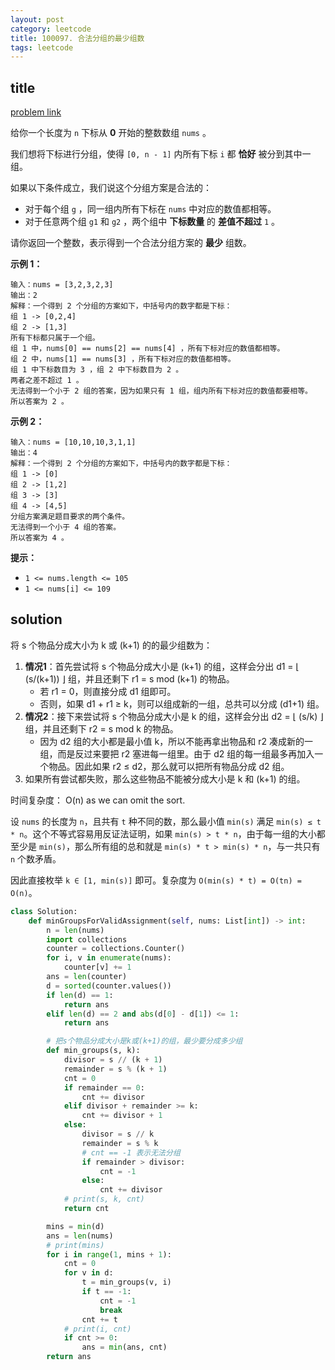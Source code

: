 ```yaml
---
layout: post
category: leetcode
title: 100097. 合法分组的最少组数
tags: leetcode
---
```


## title
[problem link](https://leetcode.cn/problems/minimum-number-of-groups-to-create-a-valid-assignment/)

给你一个长度为 `n` 下标从 **0** 开始的整数数组 `nums` 。

我们想将下标进行分组，使得 `[0, n - 1]` 内所有下标 `i` 都 **恰好** 被分到其中一组。

如果以下条件成立，我们说这个分组方案是合法的：

- 对于每个组 `g` ，同一组内所有下标在 `nums` 中对应的数值都相等。
- 对于任意两个组 `g1` 和 `g2` ，两个组中 **下标数量** 的 **差值不超过** `1` 。

请你返回一个整数，表示得到一个合法分组方案的 **最少** 组数。

 

**示例 1：**

```
输入：nums = [3,2,3,2,3]
输出：2
解释：一个得到 2 个分组的方案如下，中括号内的数字都是下标：
组 1 -> [0,2,4]
组 2 -> [1,3]
所有下标都只属于一个组。
组 1 中，nums[0] == nums[2] == nums[4] ，所有下标对应的数值都相等。
组 2 中，nums[1] == nums[3] ，所有下标对应的数值都相等。
组 1 中下标数目为 3 ，组 2 中下标数目为 2 。
两者之差不超过 1 。
无法得到一个小于 2 组的答案，因为如果只有 1 组，组内所有下标对应的数值都要相等。
所以答案为 2 。
```

**示例 2：**

```
输入：nums = [10,10,10,3,1,1]
输出：4
解释：一个得到 2 个分组的方案如下，中括号内的数字都是下标：
组 1 -> [0]
组 2 -> [1,2]
组 3 -> [3]
组 4 -> [4,5]
分组方案满足题目要求的两个条件。
无法得到一个小于 4 组的答案。
所以答案为 4 。
```

 

**提示：**

- `1 <= nums.length <= 105`
- `1 <= nums[i] <= 109`

## solution

将 s 个物品分成大小为 k 或 (k+1) 的的最少组数为：

1. **情况1**：首先尝试将 s 个物品分成大小是 (k+1) 的组，这样会分出 d1 = ⌊ (s/(k+1)) ⌋ 组，并且还剩下 r1 = s mod (k+1) 的物品。
   - 若 r1 = 0，则直接分成 d1 组即可。
   - 否则，如果 d1 + r1 ≥ k，则可以组成新的一组，总共可以分成 (d1+1) 组。
2. **情况2**：接下来尝试将 s 个物品分成大小是 k 的组，这样会分出 d2 = ⌊ (s/k) ⌋ 组，并且还剩下 r2 = s mod k 的物品。
   - 因为 d2 组的大小都是最小值 k，所以不能再拿出物品和 r2 凑成新的一组，而是反过来要把 r2 塞进每一组里。由于 d2 组的每一组最多再加入一个物品。因此如果 r2 ≤ d2，那么就可以把所有物品分成 d2 组。
3. 如果所有尝试都失败，那么这些物品不能被分成大小是 k 和 (k+1) 的组。





时间复杂度： O(n) as we can omit the sort.



设 `nums` 的长度为 `n`，且共有 `t` 种不同的数，那么最小值 `min(s)` 满足 `min(s) ≤ t * n`。这个不等式容易用反证法证明，如果 `min(s) > t * n`，由于每一组的大小都至少是 `min(s)`，那么所有组的总和就是 `min(s) * t > min(s) * n`，与一共只有 `n` 个数矛盾。

因此直接枚举 `k ∈ [1, min(s)]` 即可。复杂度为 `O(min(s) * t) = O(tn) = O(n)`。

```python
class Solution:
    def minGroupsForValidAssignment(self, nums: List[int]) -> int:
        n = len(nums)
        import collections
        counter = collections.Counter()
        for i, v in enumerate(nums):
            counter[v] += 1
        ans = len(counter)
        d = sorted(counter.values())
        if len(d) == 1:
            return ans
        elif len(d) == 2 and abs(d[0] - d[1]) <= 1:
            return ans

        # 把s个物品分成大小是k或(k+1)的组，最少要分成多少组
        def min_groups(s, k):
            divisor = s // (k + 1)
            remainder = s % (k + 1)
            cnt = 0
            if remainder == 0:
                cnt += divisor
            elif divisor + remainder >= k:
                cnt += divisor + 1
            else:
                divisor = s // k
                remainder = s % k
                # cnt == -1 表示无法分组
                if remainder > divisor:
                    cnt = -1
                else:
                    cnt += divisor
            # print(s, k, cnt)
            return cnt

        mins = min(d)
        ans = len(nums)
        # print(mins)
        for i in range(1, mins + 1):
            cnt = 0
            for v in d:
                t = min_groups(v, i)
                if t == -1:
                    cnt = -1
                    break
                cnt += t
            # print(i, cnt)
            if cnt >= 0:
                ans = min(ans, cnt)
        return ans
```

